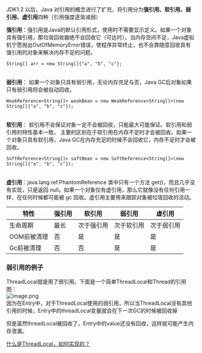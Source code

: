 JDK1.2 以后，Java 对引用的概念进行了扩充，将引用分为**强引用、软引用、弱引用、虚引用**四种（引用强度逐渐减弱）

**强引用**：强引用是Java的默认引用形式，使用时不需要显示定义。如果一个对象具有强引用，那垃圾回收器绝不会回收它（可达时）。当内存空间不足，Java虚拟机宁愿抛出OutOfMemoryError错误，使程序异常终止，也不会靠随意回收具有强引用的对象来解决内存不足的问题。

```
String[] arr = new String[]{"a", "b", "c"};
```
<br />**弱引用**： 如果一个对象只具有弱引用，无论内存充足与否，Java GC后对象如果只有弱引用将会被自动回收。

```
WeakReference<String[]> weakBean = new WeakReference<String[]>(new String[]{"a", "b", "c"});
```
<br />**软引用**： 软引用不会保证对象一定不会被回收，只能最大可能保证。软引用和弱引用的特性基本一致， 主要的区别在于软引用在内存不足时才会被回收。如果一个对象只具有软引用，Java GC在内存充足的时候不会回收它，内存不足时才会被回收。

```
SoftReference<String[]> softBean = new SoftReference<String[]>(new String[]{"a", "b", "c"});
```
<br />**虚引用**：java.lang.ref.PhantomReference 类中只有一个方法 get()，而且几乎没有实现，只是返回 null。如果一个对象仅有虚引用，那么它就像没有任何引用一样，在任何时候都可能被 gc 回收。虚引用主要用来跟踪对象被垃圾回收的活动。

| **特性** | **强引用** | **软引用** | **弱引用** | **虚引用** |
| --- | --- | --- | --- | --- |
| 生命周期 | 最长 | 次于强引用 | 次于软引用 | 次于弱引用 |
| OOM前被清理 | 否 | 是 | 是 | 是 |
| Gc前被清理 | 否 | 否 | 是 | 是 |


### 弱引用的例子
ThreadLocal就是用了弱引用。下面是一个简单ThreadLocal和Thread的引用图：<br />![image.png](https://cdn.nlark.com/yuque/0/2023/png/5378072/1701173767324-f610bdd5-4408-451a-b996-6e1ae21b51c2.png#averageHue=%23f9f9f8&clientId=u5ddf020a-1d71-4&from=paste&height=318&id=u12ec0c25&originHeight=318&originWidth=750&originalType=binary&ratio=1&rotation=0&showTitle=false&size=179694&status=done&style=none&taskId=u91f78eb0-bb97-4347-9fbf-447c8c0c573&title=&width=750)<br />因为在Entry中，对于ThreadLocal使用的弱引用，所以当ThreadLocal没有其他引用的时候，Entry中的threadLocal变量就会在下一次GC的时候被回收掉

但是虽然threadLocal被回收了，Entry中的value还没有回收，这样就可能产生内存泄漏。

[什么是ThreadLocal，如何实现的？](https://www.yuque.com/hollis666/fo22bm/ihoye3?view=doc_embed)
